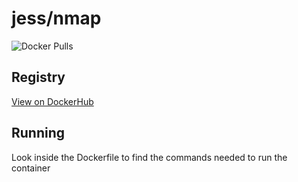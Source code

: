 # jess/nmap

![Docker Pulls](https://img.shields.io/docker/pulls/jess/nmap)



## Registry

[View on DockerHub](https://hub.docker.com/r/jess/nmap)

## Running

Look inside the Dockerfile to find the commands needed to run the container
